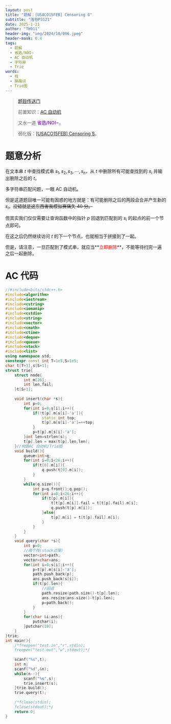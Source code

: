 ```yaml
---
layout: post
title: "题解：[USACO15FEB] Censoring G"
subtitle: "洛谷P3121"
date: 2025-1-21
author: "TH911"
header-img: "img/2024/10/006.jpeg"
header-mask: 0.4
tags:
  - 题解
  - 省选/NOI−
  - AC 自动机
  - 字符串
  - Trie
words:
  - 栈
  - 屏蔽词
  - Trie图
---
```


> [题目传送门](https://www.luogu.com.cn/problem/P3121)
>
> 前置知识：[AC 自动机](/2025/01/19/1/)
>
> 又水一道 <span style="color:rgb(157, 61, 207);"><b>省选/NOI−</b></span>。
>
> 弱化版：[[USACO15FEB] Censoring S](/2025/01/21/8/)。

# 题意分析

在文本串 $t$ 中查找模式串 $s_1,s_2,s_3,\cdots,s_n$，从 $t$ 中删除所有可能查找到的 $s_i$ 并输出删除之后的 $t$。

多字符串匹配问题，一眼 AC 自动机。

但是这道题目唯一可能有困惑的地方就是：有可能删除之后的两段会合并产生新的 $s_i$。~~没错就是这东西害我模拟赛痛失 40 分。~~

但其实我们仅仅需要让查询函数中的指针 $p$ 回退到匹配到的 $s_i$ 的起点的前一个节点即可。

在这之后仍然继续访问 $t$ 的下一个节点，也就相当于拼接到了一起。

但是，请注意，一旦匹配到了模式串，就应当**<span style="color:red;">立即删除</span>**，不能等待扫完一遍之后一起删除。

# AC 代码

```cpp
//#include<bits/stdc++.h>
#include<algorithm>
#include<iostream>
#include<cstring>
#include<iomanip>
#include<cstdio>
#include<string>
#include<vector>
#include<cmath>
#include<ctime>
#include<deque>
#include<queue>
#include<stack>
#include<list>
using namespace std;
constexpr const int T=1e5,S=1e5;
char t[T+1],s[S+1]; 
struct trie{
	struct node{
		int m[26];
		int len,fail;
	}t[S+1];
	
	void insert(char *s){
		int p=0;
		for(int i=0;s[i];i++){
			if(!t[p].m[s[i]-'a']){
				static int top;
				t[p].m[s[i]-'a']=++top;
			}
			p=t[p].m[s[i]-'a'];
		}int len=strlen(s);
		t[p].len = max(t[p].len,len);
	}//构造AC 自动机/Trie图
	void build(){
		queue<int>q;
		for(int i=0;i<26;i++){
			if(t[0].m[i]){
				q.push(t[0].m[i]);
			}
		}
		while(q.size()){
			int p=q.front();q.pop();
			for(int i=0;i<26;i++){
				if(t[p].m[i]){
					t[t[p].m[i]].fail = t[t[p].fail].m[i];
					q.push(t[p].m[i]);
				}else{
					t[p].m[i] = t[t[p].fail].m[i];
				}
			}
		}
	}
	void query(char *s){
		int p=0;
        //两个栈(stack过慢)
		vector<int>path;
		vector<char>ans;
		for(int i=0;s[i];i++){
			p=t[p].m[s[i]-'a'];
			path.push_back(p);
			ans.push_back(s[i]);
			if(t[p].len){
                //回退
				path.resize(path.size()-t[p].len);
				ans.resize(ans.size()-t[p].len); 
				p=path.back();
			}
		}
		for(char &i:ans){
			putchar(i);
		}putchar(10);
	}
}trie;
int main(){
	/*freopen("test.in","r",stdin);
	freopen("test.out","w",stdout);*/
	
	scanf("%s",t);
	int n;
	scanf("%d",&n);
	while(n--){
		scanf("%s",s);
		trie.insert(s);
	}trie.build();
	trie.query(t);
	
	/*fclose(stdin);
	fclose(stdout);*/
	return 0;
}
```

